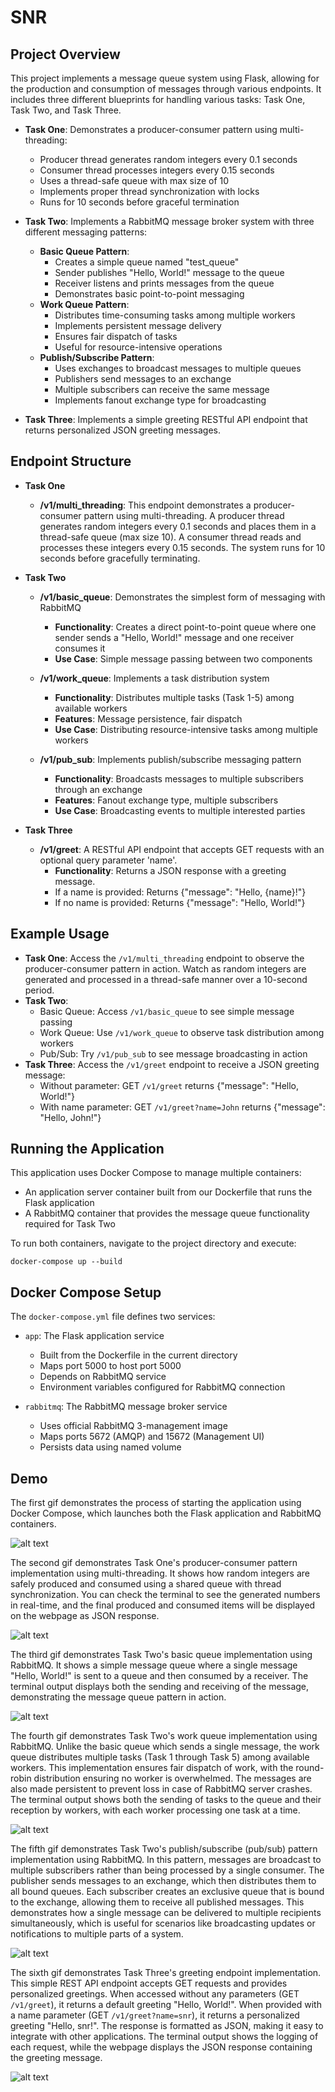 # SNR

## Project Overview
This project implements a message queue system using Flask, allowing for the production and consumption of messages through various endpoints. It includes three different blueprints for handling various tasks: Task One, Task Two, and Task Three.

- **Task One**: Demonstrates a producer-consumer pattern using multi-threading:
  - Producer thread generates random integers every 0.1 seconds
  - Consumer thread processes integers every 0.15 seconds 
  - Uses a thread-safe queue with max size of 10
  - Implements proper thread synchronization with locks
  - Runs for 10 seconds before graceful termination

- **Task Two**: Implements a RabbitMQ message broker system with three different messaging patterns:
  - **Basic Queue Pattern**:
    - Creates a simple queue named "test_queue"
    - Sender publishes "Hello, World!" message to the queue
    - Receiver listens and prints messages from the queue
    - Demonstrates basic point-to-point messaging
  - **Work Queue Pattern**: 
    - Distributes time-consuming tasks among multiple workers
    - Implements persistent message delivery
    - Ensures fair dispatch of tasks
    - Useful for resource-intensive operations
  - **Publish/Subscribe Pattern**:
    - Uses exchanges to broadcast messages to multiple queues
    - Publishers send messages to an exchange
    - Multiple subscribers can receive the same message
    - Implements fanout exchange type for broadcasting

- **Task Three**: Implements a simple greeting RESTful API endpoint that returns personalized JSON greeting messages.

## Endpoint Structure
- **Task One**
  - **/v1/multi_threading**: This endpoint demonstrates a producer-consumer pattern using multi-threading. A producer thread generates random integers every 0.1 seconds and places them in a thread-safe queue (max size 10). A consumer thread reads and processes these integers every 0.15 seconds. The system runs for 10 seconds before gracefully terminating.

- **Task Two**
  - **/v1/basic_queue**: Demonstrates the simplest form of messaging with RabbitMQ
    - **Functionality**: Creates a direct point-to-point queue where one sender sends a "Hello, World!" message and one receiver consumes it
    - **Use Case**: Simple message passing between two components

  - **/v1/work_queue**: Implements a task distribution system
    - **Functionality**: Distributes multiple tasks (Task 1-5) among available workers
    - **Features**: Message persistence, fair dispatch
    - **Use Case**: Distributing resource-intensive tasks among multiple workers

  - **/v1/pub_sub**: Implements publish/subscribe messaging pattern
    - **Functionality**: Broadcasts messages to multiple subscribers through an exchange
    - **Features**: Fanout exchange type, multiple subscribers
    - **Use Case**: Broadcasting events to multiple interested parties

- **Task Three**
  - **/v1/greet**: A RESTful API endpoint that accepts GET requests with an optional query parameter 'name'.
    - **Functionality**: Returns a JSON response with a greeting message.
    - If a name is provided: Returns {"message": "Hello, {name}!"}
    - If no name is provided: Returns {"message": "Hello, World!"}

## Example Usage
- **Task One**: Access the `/v1/multi_threading` endpoint to observe the producer-consumer pattern in action. Watch as random integers are generated and processed in a thread-safe manner over a 10-second period.
- **Task Two**: 
  - Basic Queue: Access `/v1/basic_queue` to see simple message passing
  - Work Queue: Use `/v1/work_queue` to observe task distribution among workers
  - Pub/Sub: Try `/v1/pub_sub` to see message broadcasting in action
- **Task Three**: Access the `/v1/greet` endpoint to receive a JSON greeting message:
  - Without parameter: GET `/v1/greet` returns {"message": "Hello, World!"}
  - With name parameter: GET `/v1/greet?name=John` returns {"message": "Hello, John!"}

## Running the Application
This application uses Docker Compose to manage multiple containers:
- An application server container built from our Dockerfile that runs the Flask application
- A RabbitMQ container that provides the message queue functionality required for Task Two

To run both containers, navigate to the project directory and execute:
```
docker-compose up --build
```

## Docker Compose Setup

The `docker-compose.yml` file defines two services:
- `app`: The Flask application service
  - Built from the Dockerfile in the current directory
  - Maps port 5000 to host port 5000
  - Depends on RabbitMQ service
  - Environment variables configured for RabbitMQ connection

- `rabbitmq`: The RabbitMQ message broker service
  - Uses official RabbitMQ 3-management image
  - Maps ports 5672 (AMQP) and 15672 (Management UI)
  - Persists data using named volume

## Demo

The first gif demonstrates the process of starting the application using Docker Compose, which launches both the Flask application and RabbitMQ containers.

![alt text](intro.gif)

The second gif demonstrates Task One's producer-consumer pattern implementation using multi-threading. It shows how random integers are safely produced and consumed using a shared queue with thread synchronization. You can check the terminal to see the generated numbers in real-time, and the final produced and consumed items will be displayed on the webpage as JSON response.

![alt text](one.gif)

The third gif demonstrates Task Two's basic queue implementation using RabbitMQ. It shows a simple message queue where a single message "Hello, World!" is sent to a queue and then consumed by a receiver. The terminal output displays both the sending and receiving of the message, demonstrating the message queue pattern in action.

![alt text](two.gif)

The fourth gif demonstrates Task Two's work queue implementation using RabbitMQ. Unlike the basic queue which sends a single message, the work queue distributes multiple tasks (Task 1 through Task 5) among available workers. This implementation ensures fair dispatch of work, with the round-robin distribution ensuring no worker is overwhelmed. The messages are also made persistent to prevent loss in case of RabbitMQ server crashes. The terminal output shows both the sending of tasks to the queue and their reception by workers, with each worker processing one task at a time.

![alt text](three.gif)

The fifth gif demonstrates Task Two's publish/subscribe (pub/sub) pattern implementation using RabbitMQ. In this pattern, messages are broadcast to multiple subscribers rather than being processed by a single consumer. The publisher sends messages to an exchange, which then distributes them to all bound queues. Each subscriber creates an exclusive queue that is bound to the exchange, allowing them to receive all published messages. This demonstrates how a single message can be delivered to multiple recipients simultaneously, which is useful for scenarios like broadcasting updates or notifications to multiple parts of a system.

![alt text](four.gif)

The sixth gif demonstrates Task Three's greeting endpoint implementation. This simple REST API endpoint accepts GET requests and provides personalized greetings. When accessed without any parameters (GET `/v1/greet`), it returns a default greeting "Hello, World!". When provided with a name parameter (GET `/v1/greet?name=snr`), it returns a personalized greeting "Hello, snr!". The response is formatted as JSON, making it easy to integrate with other applications. The terminal output shows the logging of each request, while the webpage displays the JSON response containing the greeting message.

![alt text](fifth.gif)
